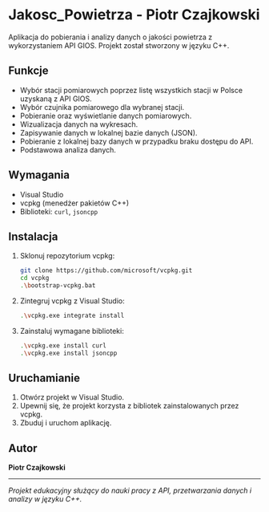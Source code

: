 # Jakosc_Powietrza - Piotr Czajkowski

Aplikacja do pobierania i analizy danych o jakości powietrza z wykorzystaniem API GIOS. Projekt został stworzony w języku C++.

## Funkcje

- Wybór stacji pomiarowych poprzez listę wszystkich stacji w Polsce uzyskaną z API GIOS.
- Wybór czujnika pomiarowego dla wybranej stacji.
- Pobieranie oraz wyświetlanie danych pomiarowych.
- Wizualizacja danych na wykresach.
- Zapisywanie danych w lokalnej bazie danych (JSON).
- Pobieranie z lokalnej bazy danych w przypadku braku dostępu do API.
- Podstawowa analiza danych.

## Wymagania

- Visual Studio
- vcpkg (menedżer pakietów C++)
- Biblioteki: `curl`, `jsoncpp`

## Instalacja

1. Sklonuj repozytorium vcpkg:

   ```bash
   git clone https://github.com/microsoft/vcpkg.git
   cd vcpkg
   .\bootstrap-vcpkg.bat
   ```

2. Zintegruj vcpkg z Visual Studio:

   ```bash
   .\vcpkg.exe integrate install
   ```

3. Zainstaluj wymagane biblioteki:

   ```bash
   .\vcpkg.exe install curl
   .\vcpkg.exe install jsoncpp
   ```

## Uruchamianie

1. Otwórz projekt w Visual Studio.
2. Upewnij się, że projekt korzysta z bibliotek zainstalowanych przez vcpkg.
3. Zbuduj i uruchom aplikację.

## Autor

**Piotr Czajkowski**

---

*Projekt edukacyjny służący do nauki pracy z API, przetwarzania danych i analizy w języku C++.*
